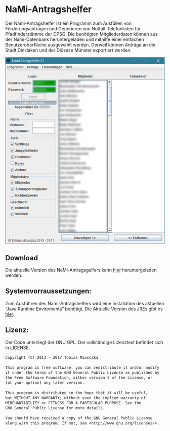 NaMi-Antragshelfer
======================================================================
Der Nami-Antragshelfer ist ein Programm zum Ausfüllen von Förderungsanträgen und Generieren von Notfall-Telefonlisten für Pfadfinderstämme der DPSG. Die benötigten Mitgliederdaten können aus der Nami-Datenbank heruntergeladen und mithilfe einer einfachen Benutzeroberfläche ausgewählt werden. Derweil können Anträge an die Stadt Dinslaken und der Diözese Münster exportiert werden.

![picture alt](https://raw.githubusercontent.com/TobiasMiosczka/NaMi/master/pictures/preview.PNG "Benutzeroberfläche der Version 3.0")

Download
----------------------------------------------------------------------
Die aktuelle Version des NaMi-Antragsgelfers kann [hier][1] heruntergeladen werden.

Systemvorraussetzungen:
----------------------------------------------------------------------
Zum Ausführen des Nami-Antragshelfers wird eine Installation des aktuellen “Java Runtime Enviroments” benötigt. Die Aktuelle Version des JREs gibt es [hier][2].


Lizenz:
----------------------------------------------------------------------
Der Code unterliegt der GNU GPL. Der vollständige Lizenztext befindet sich in LICENSE.


```
Copyright (C) 2013 - 2017 Tobias Miosczka

This program is free software: you can redistribute it and/or modify
it under the terms of the GNU General Public License as published by
the Free Software Foundation, either version 3 of the License, or
(at your option) any later version.

This program is distributed in the hope that it will be useful,
but WITHOUT ANY WARRANTY; without even the implied warranty of
MERCHANTABILITY or FITNESS FOR A PARTICULAR PURPOSE. See the
GNU General Public License for more details.

You should have received a copy of the GNU General Public License
along with this program. If not, see <http://www.gnu.org/licenses/>.
```

[1]:https://github.com/TobiasMiosczka/NaMi/releases
[2]:https://java.com/de/download/
